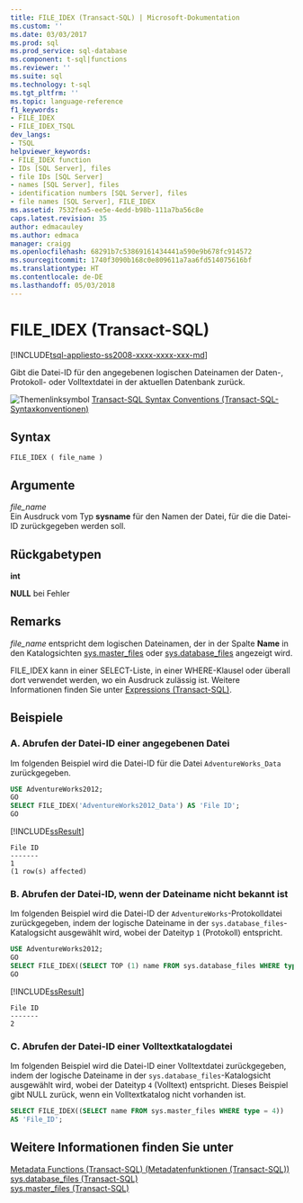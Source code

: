 ```yaml
---
title: FILE_IDEX (Transact-SQL) | Microsoft-Dokumentation
ms.custom: ''
ms.date: 03/03/2017
ms.prod: sql
ms.prod_service: sql-database
ms.component: t-sql|functions
ms.reviewer: ''
ms.suite: sql
ms.technology: t-sql
ms.tgt_pltfrm: ''
ms.topic: language-reference
f1_keywords:
- FILE_IDEX
- FILE_IDEX_TSQL
dev_langs:
- TSQL
helpviewer_keywords:
- FILE_IDEX function
- IDs [SQL Server], files
- file IDs [SQL Server]
- names [SQL Server], files
- identification numbers [SQL Server], files
- file names [SQL Server], FILE_IDEX
ms.assetid: 7532fea5-ee5e-4edd-b98b-111a7ba56c8e
caps.latest.revision: 35
author: edmacauley
ms.author: edmaca
manager: craigg
ms.openlocfilehash: 68291b7c53869161434441a590e9b678fc914572
ms.sourcegitcommit: 1740f3090b168c0e809611a7aa6fd514075616bf
ms.translationtype: HT
ms.contentlocale: de-DE
ms.lasthandoff: 05/03/2018
---
```

# <a name="fileidex-transact-sql"></a>FILE_IDEX (Transact-SQL)
[!INCLUDE[tsql-appliesto-ss2008-xxxx-xxxx-xxx-md](../../includes/tsql-appliesto-ss2008-xxxx-xxxx-xxx-md.md)]

Gibt die Datei-ID für den angegebenen logischen Dateinamen der Daten-, Protokoll- oder Volltextdatei in der aktuellen Datenbank zurück.  
  
![Themenlinksymbol](../../database-engine/configure-windows/media/topic-link.gif "Topic link icon") [Transact-SQL Syntax Conventions (Transact-SQL-Syntaxkonventionen)](../../t-sql/language-elements/transact-sql-syntax-conventions-transact-sql.md)  
  
## <a name="syntax"></a>Syntax  
  
```  
FILE_IDEX ( file_name )  
```  
  
## <a name="arguments"></a>Argumente  
 *file_name*  
 Ein Ausdruck vom Typ **sysname** für den Namen der Datei, für die die Datei-ID zurückgegeben werden soll.  
  
## <a name="return-types"></a>Rückgabetypen  
 **int**  
  
 **NULL** bei Fehler  
  
## <a name="remarks"></a>Remarks  
 *file_name* entspricht dem logischen Dateinamen, der in der Spalte **Name** in den Katalogsichten [sys.master_files](../../relational-databases/system-catalog-views/sys-master-files-transact-sql.md) oder [sys.database_files](../../relational-databases/system-catalog-views/sys-database-files-transact-sql.md) angezeigt wird.  
  
 FILE_IDEX kann in einer SELECT-Liste, in einer WHERE-Klausel oder überall dort verwendet werden, wo ein Ausdruck zulässig ist. Weitere Informationen finden Sie unter [Expressions &#40;Transact-SQL&#41;](../../t-sql/language-elements/expressions-transact-sql.md).  
  
## <a name="examples"></a>Beispiele  
  
### <a name="a-retrieving-the-file-id-of-a-specified-file"></a>A. Abrufen der Datei-ID einer angegebenen Datei  
Im folgenden Beispiel wird die Datei-ID für die Datei `AdventureWorks_Data` zurückgegeben.  
  
```sql  
USE AdventureWorks2012;  
GO  
SELECT FILE_IDEX('AdventureWorks2012_Data') AS 'File ID';  
GO  
```  
  
 [!INCLUDE[ssResult](../../includes/ssresult-md.md)]  
  
```  
File ID   
-------   
1  
(1 row(s) affected)  
```  
  
### <a name="b-retrieving-the-file-id-when-the-file-name-is-not-known"></a>B. Abrufen der Datei-ID, wenn der Dateiname nicht bekannt ist  
Im folgenden Beispiel wird die Datei-ID der `AdventureWorks`-Protokolldatei zurückgegeben, indem der logische Dateiname in der `sys.database_files`-Katalogsicht ausgewählt wird, wobei der Dateityp `1` (Protokoll) entspricht.  
  
```sql  
USE AdventureWorks2012;  
GO  
SELECT FILE_IDEX((SELECT TOP (1) name FROM sys.database_files WHERE type = 1)) AS 'File ID';  
GO  
```  
  
 [!INCLUDE[ssResult](../../includes/ssresult-md.md)]  
  
```  
File ID   
-------   
2  
```  
  
### <a name="c-retrieving-the-file-id-of-a-full-text-catalog-file"></a>C. Abrufen der Datei-ID einer Volltextkatalogdatei  
Im folgenden Beispiel wird die Datei-ID einer Volltextdatei zurückgegeben, indem der logische Dateiname in der `sys.database_files`-Katalogsicht ausgewählt wird, wobei der Dateityp `4` (Volltext) entspricht. Dieses Beispiel gibt NULL zurück, wenn ein Volltextkatalog nicht vorhanden ist.  
  
```sql  
SELECT FILE_IDEX((SELECT name FROM sys.master_files WHERE type = 4))  
AS 'File_ID';  
```  
  
## <a name="see-also"></a>Weitere Informationen finden Sie unter  
 [Metadata Functions &#40;Transact-SQL&#41; (Metadatenfunktionen &#40;Transact-SQL&#41;)](../../t-sql/functions/metadata-functions-transact-sql.md)   
 [sys.database_files &#40;Transact-SQL&#41;](../../relational-databases/system-catalog-views/sys-database-files-transact-sql.md)   
 [sys.master_files &#40;Transact-SQL&#41;](../../relational-databases/system-catalog-views/sys-master-files-transact-sql.md)  
  
  
